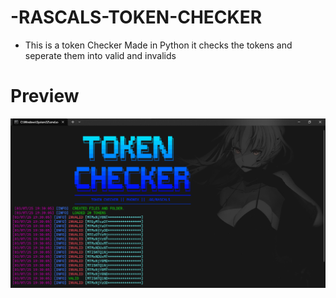 # -RASCALS-TOKEN-CHECKER

- This is a token Checker Made in Python it checks the tokens and seperate them into valid and invalids

# Preview 
<p><img align="center" src="https://raw.githubusercontent.com/wtfphonix/-RASCALS-TOKEN-CHECKER/refs/heads/main/image.png" alt="wtfphonix" /></p>
